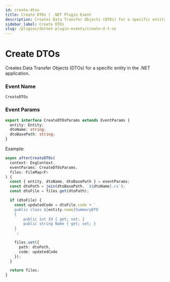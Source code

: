 ```yaml
---
id: create-dtos
title: Create DTOs | .NET Plugin Event
description: Creates Data Transfer Objects (DTOs) for a specific entity in the .NET application.
sidebar_label: Create DTOs
slug: /plugins/dotnet-plugin-events/create-d-t-os
---
```


# Create DTOs


Creates Data Transfer Objects (DTOs) for a specific entity in the .NET application.

### Event Name

`CreateDTOs`

### Event Params

```ts
export interface CreateDTOsParams extends EventParams {
  entity: Entity;
  dtoName: string;
  dtoBasePath: string;
}
```

Example:

```ts
async afterCreateDTOs(
  context: DsgContext,
  eventParams: CreateDTOsParams,
  files: FileMap<F>
) {
  const { entity, dtoName, dtoBasePath } = eventParams;
  const dtoPath = join(dtoBasePath, `${dtoName}.cs`);
  const dtoFile = files.get(dtoPath);

  if (dtoFile) {
    const updatedCode = dtoFile.code + `
    public class ${entity.name}SummaryDTO
    {
        public int Id { get; set; }
        public string Name { get; set; }
    }
    `;

    files.set({
      path: dtoPath,
      code: updatedCode
    });
  }

  return files;
}
```